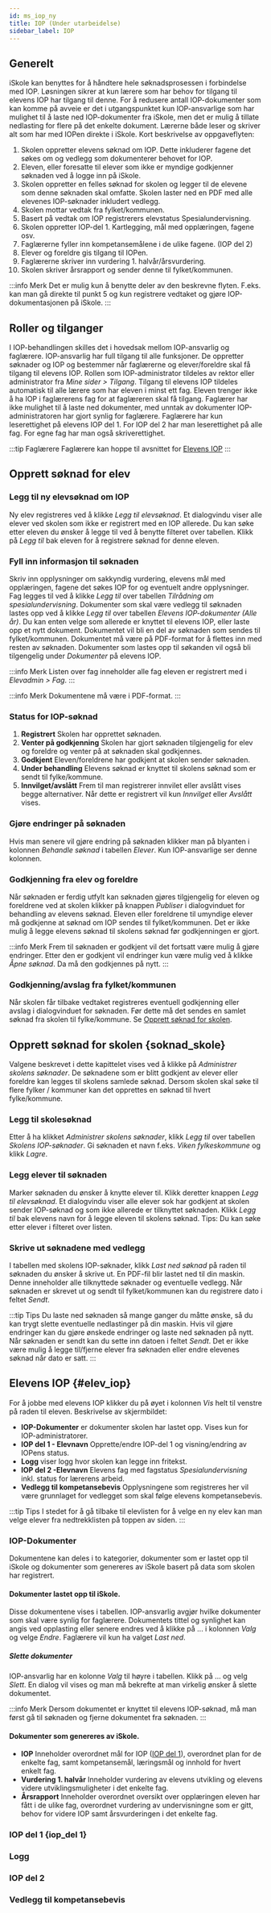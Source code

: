 ```yaml
---
id: ms_iop_ny
title: IOP (Under utarbeidelse)
sidebar_label: IOP
---
```


## Generelt
iSkole kan benyttes for å håndtere hele søknadsprosessen i forbindelse med IOP. Løsningen sikrer at kun lærere som har behov for tilgang til elevens IOP har tilgang til denne. For å redusere antall IOP-dokumenter som kan komme på avveie er det i utgangspunktet kun IOP-ansvarlige som har mulighet til å laste ned IOP-dokumenter fra iSkole, men det er mulig å tillate nedlasting for flere på det enkelte dokument. Lærerne både leser og skriver alt som har med IOPen direkte i iSkole. Kort beskrivelse av oppgaveflyten:
1. Skolen oppretter elevens søknad om IOP. Dette inkluderer fagene det søkes om og vedlegg som dokumenterer behovet for IOP.
2. Eleven, eller foresatte til elever som ikke er myndige godkjenner søknaden ved å logge inn på iSkole.
3. Skolen oppretter en felles søknad for skolen og legger til de elevene som denne søknaden skal omfatte. Skolen laster ned en PDF med alle elevenes IOP-søknader inkludert vedlegg.
4. Skolen mottar vedtak fra fylket/kommunen.
5. Basert på vedtak om IOP registrerers elevstatus Spesialundervisning.
6. Skolen oppretter IOP-del 1. Kartlegging, mål med opplæringen, fagene osv.
7. Faglærerne fyller inn kompetansemålene i de ulike fagene. (IOP del 2)
8. Elever og foreldre gis tilgang til IOPen.
9. Faglærerne skriver inn vurdering 1. halvår/årsvurdering.
10. Skolen skriver årsrapport og sender denne til fylket/kommunen.

:::info Merk
Det er mulig kun å benytte deler av den beskrevne flyten. F.eks. kan man gå direkte til punkt 5 og kun registrere vedtaket og gjøre IOP-dokumentasjonen på iSkole.
:::

## Roller og tilganger
I IOP-behandlingen skilles det i hovedsak mellom IOP-ansvarlig og faglærere. IOP-ansvarlig har full tilgang til alle funksjoner. De oppretter søknader og IOP og bestemmer når faglærerne og elever/foreldre skal få tilgang til elevens IOP. Rollen som IOP-administrator tildeles av rektor eller administrator fra _Mine sider > Tilgang_. Tilgang til elevens IOP tildeles automatisk til alle lærere som har eleven i minst ett fag. Eleven trenger ikke å ha IOP i faglærerens fag for at faglæreren skal få tilgang. Faglærer har ikke mulighet til å laste ned dokumenter, med unntak av dokumenter IOP-administratoren har gjort synlig for faglærere. Faglærere har kun leserettighet på elevens IOP del 1. For IOP del 2 har man leserettighet på alle fag. For egne fag har man også skriverettighet.

:::tip Faglærere
Faglærere kan hoppe til avsnittet for [Elevens IOP](#elev_iop)
:::

## Opprett søknad for elev
### Legg til ny elevsøknad om IOP
Ny elev registreres ved å klikke _Legg til elevsøknad_. Et dialogvindu viser alle elever ved skolen som ikke er registrert med en IOP allerede. Du kan søke etter eleven du ønsker å legge til ved å benytte filteret over tabellen. Klikk på _Legg til_ bak eleven for å registrere søknad for denne eleven.

### Fyll inn informasjon til søknaden
Skriv inn opplysninger om sakkyndig vurdering, elevens mål med opplæringen, fagene det søkes IOP for og eventuelt andre opplysninger. Fag legges til ved å klikke _Legg til_ over tabellen _Tilrådning om spesialundervisning_. Dokumenter som skal være vedlegg til søknaden lastes opp ved å klikke _Legg til_ over tabellen _Elevens IOP-dokumenter (Alle år)_. Du kan enten velge som allerede er knyttet til elevens IOP, eller laste opp et nytt dokument. Dokumentet vil bli en del av søknaden som sendes til fylket/kommunen. Dokumentet må være på PDF-format for å flettes inn med resten av søknaden. Dokumenter som lastes opp til søkanden vil også bli tilgengelig under _Dokumenter_ på elevens IOP.

:::info Merk
Listen over fag inneholder alle fag eleven er registrert med i _Elevadmin > Fag_.
:::

:::info Merk
Dokumentene må være i PDF-format.
:::

### Status for IOP-søknad
1. **Registrert** Skolen har opprettet søknaden.
2. **Venter på godkjenning** Skolen har gjort søknaden tilgjengelig for elev og foreldre og venter på at søknaden skal godkjennes.
3. **Godkjent** Eleven/foreldrene har godkjent at skolen sender søknaden.
4. **Under behandling** Elevens søknad er knyttet til skolens søknad som er sendt til fylke/kommune.
5. **Innvilget/avslått** Frem til man registrerer innvilet eller avslått vises begge alternativer. Når dette er registrert vil kun _Innvilget_ eller _Avslått_
vises.

### Gjøre endringer på søknaden
Hvis man senere vil gjøre endring på søknaden klikker man på blyanten i kolonnen _Behandle søknad_ i tabellen _Elever_. Kun IOP-ansvarlige ser denne kolonnen.

### Godkjenning fra elev og foreldre
Når søknaden er ferdig utfylt kan søknaden gjøres tilgjengelig for eleven og foreldrene ved at skolen klikker på knappen _Publiser_ i dialogvinduet for behandling av elevens søknad. Eleven eller foreldrene til umyndige elever må godkjenne at søknad om IOP sendes til fylket/kommunen. Det er ikke mulig å legge elevens søknad til skolens søknad før godkjenningen er gjort.

:::info Merk
Frem til søknaden er godkjent vil det fortsatt være mulig å gjøre endringer. Etter den er godkjent vil endringer kun være mulig ved å klikke _Åpne søknad_. Da må den godkjennes på nytt.
:::

### Godkjenning/avslag fra fylket/kommunen
Når skolen får tilbake vedtaket registreres eventuell godkjenning eller avslag i dialogvinduet for søknaden. Før dette må det sendes en samlet søknad fra skolen til fylke/kommune. Se [Opprett søknad for skolen](#soknad_skole).

## Opprett søknad for skolen {soknad_skole}
Valgene beskrevet i dette kapittelet vises ved å klikke på _Administrer skolens søknader_. De søknadene som er blitt godkjent av elever eller foreldre kan legges til skolens samlede søknad. Dersom skolen skal søke til flere fylker / kommuner kan det opprettes en søknad til hvert fylke/kommune.

### Legg til skolesøknad
Etter å ha klikket _Administrer skolens søknader_, klikk _Legg til_ over tabellen _Skolens IOP-søknader_. Gi søknaden et navn f.eks. _Viken fylkeskommune_ og klikk _Lagre_.

### Legg elever til søknaden
Marker søknaden du ønsker å knytte elever til. Klikk deretter knappen _Legg til elevsøknad_. Et dialogvindu viser alle elever sok har godkjent at skolen sender IOP-søknad og som ikke allerede er tilknyttet søknaden. Klikk _Legg til_ bak elevens navn for å legge eleven til skolens søknad. Tips: Du kan søke etter elever i filteret over listen.

### Skrive ut søknadene med vedlegg
I tabellen med skolens IOP-søknader, klikk _Last ned søknad_ på raden til søknaden du ønsker å skrive ut. En PDF-fil blir lastet ned til din maskin. Denne inneholder alle tilknyttede søknader og eventuelle vedlegg. Når søknaden er skrevet ut og sendt til fylket/kommunen kan du registrere dato i feltet _Sendt_. 

:::tip Tips
Du laste ned søknaden så mange ganger du måtte ønske, så du kan trygt slette eventuelle nedlastinger på din maskin. Hvis vil gjøre endringer kan du gjøre ønskede endringer og laste ned søknaden på nytt. Når søknaden er sendt kan du sette inn datoen i feltet _Sendt_. Det er ikke være mulig å legge til/fjerne elever fra søknaden eller endre elevenes søknad når dato er satt.
:::

## Elevens IOP {#elev_iop}
For å jobbe med elevens IOP klikker du på øyet i kolonnen _Vis_ helt til venstre på raden til eleven.
Beskrivelse av skjermbildet:
- **IOP-Dokumenter** er dokumenter skolen har lastet opp. Vises kun for IOP-administratorer.
- **IOP del 1 - Elevnavn** Opprette/endre IOP-del 1 og visning/endring av IOPens status.
- **Logg** viser logg hvor skolen kan legge inn fritekst.
- **IOP del 2 -Elevnavn** Elevens fag med fagstatus _Spesialundervisning_ inkl. status for lærerens arbeid.
- **Vedlegg til kompetansebevis** Opplysningene som registreres her vil være grunnlaget for vedlegget som skal følge elevens kompetansebevis.

:::tip Tips
I stedet for å gå tilbake til elevlisten for å velge en ny elev kan man velge elever fra nedtrekklisten på toppen av siden.
:::

### IOP-Dokumenter
Dokumentene kan deles i to kategorier, dokumenter som er lastet opp til iSkole og dokumenter som genereres av iSkole basert på data som skolen har registrert.
#### Dokumenter lastet opp til iSkole.
Disse dokumentene vises i tabellen. IOP-ansvarlig avgjør hvilke dokumenter som skal være synlig for faglærere. Dokumentets tittel og synlighet kan angis ved opplasting eller senere endres ved å klikke på ... i kolonnen _Valg_ og velge _Endre_. Faglærere vil kun ha valget _Last ned_.
##### Slette dokumenter
IOP-ansvarlig har en kolonne _Valg_ til høyre i tabellen. Klikk på ... og velg _Slett_. En dialog vil vises og man må bekrefte at man virkelig ønsker å slette dokumentet. 

:::info Merk
Dersom dokumentet er knyttet til elevens IOP-søknad, må man først gå til søknaden og fjerne dokumentet fra søknaden.
:::

#### Dokumenter som genereres av iSkole.
- **IOP** Inneholder overordnet mål for IOP ([IOP del 1](#iop_del_1)), overordnet plan for de enkelte fag, samt kompetansemål, læringsmål og innhold for hvert enkelt fag.
- **Vurdering 1. halvår** Inneholder vurdering av elevens utvikling og elevens videre utviklingsmuligheter i det enkelte fag.
- **Årsrapport** Inneholder overordnet oversikt over opplæringen eleven har fått i de ulike fag, overordnet vurdering av undervisningne som er gitt, behov for videre IOP samt årsvurderingen i det enkelte fag.

### IOP del 1 {iop_del 1}

### Logg

### IOP del 2

### Vedlegg til kompetansebevis